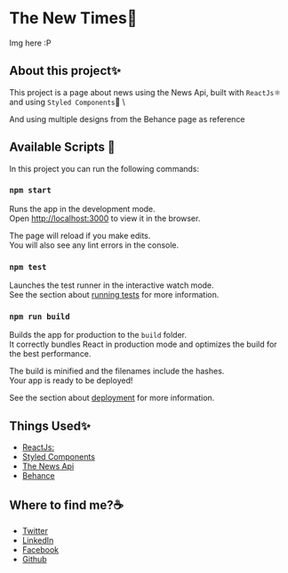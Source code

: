 # The New Times🌟

Img here :P

## About this project✨

This project is a page about news using the News Api, built with `ReactJs`⚛ and using `Styled Components`💅 \

And using multiple designs from the Behance page as reference

## Available Scripts 🌟

In this project you can run the following commands:

### `npm start`

Runs the app in the development mode.\
Open [http://localhost:3000](http://localhost:3000) to view it in the browser.

The page will reload if you make edits.\
You will also see any lint errors in the console.

### `npm test`

Launches the test runner in the interactive watch mode.\
See the section about [running tests](https://facebook.github.io/create-react-app/docs/running-tests) for more information.

### `npm run build`

Builds the app for production to the `build` folder.\
It correctly bundles React in production mode and optimizes the build for the best performance.

The build is minified and the filenames include the hashes.\
Your app is ready to be deployed!

See the section about [deployment](https://facebook.github.io/create-react-app/docs/deployment) for more information.

## Things Used✨

- [ReactJs:](https://es.reactjs.org/)
- [Styled Components](https://styled-components.com/)
- [The News Api](https://newsapi.org/)
- [Behance](https://www.behance.net/search/projects/?search=newspaper%20website%20design&sort=recommended&time=month)

## Where to find me?☕

- [Twitter](https://twitter.com/lolesuncrak)
- [LinkedIn](https://www.linkedin.com/in/luis-fernando-alvarez/)
- [Facebook](https://www.facebook.com/profile.php?id=100013068189807)
- [Github](https://github.com/mrLuisFer)
